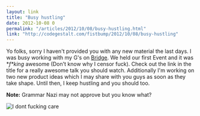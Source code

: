 ```yaml
---
layout: link
title: "Busy hustling"
date: 2012-10-08 0
permalink: "/articles/2012/10/08/busy-hustling.html"
link: "http://codegestalt.com/fistbump/2012/10/08/busy-hustling"
---
```


Yo folks, sorry I haven't provided you with any new material the last days.
I was busy working with my G's on [Bridge](http://bridgetalks.ch). We held our first
Event and it was **f\**king** awesome (Don't know why I censor fuck). Check out the link
in the title for a really awesome talk you should watch. Additionally I'm working
on two new product ideas which I may share with you guys as soon as they take shape.
Until then, I keep hustling and you should too.

**Note:** Grammar Nazi may not approve but you know what?

![I dont fucking care](http://24.media.tumblr.com/tumblr_mah7frKwHW1qzsj6so1_400.gif)
